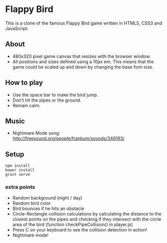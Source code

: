# Flappy Bird

This is a clone of the famous Flappy Bird game written in HTML5, CSS3 and JavaScript.

## About

* 480x320 pixel game canvas that resizes with the browser window.
* All positions and sizes defined using a 10px em. This means that the game could be scaled up and down by changing the base font-size.

## How to play

* Use the space bar to make the bird jump.
* Don't hit the pipes or the ground.
* Remain calm.

## Music

* Nightmare Mode song: http://freesound.org/people/frankum/sounds/346193/

## Setup

```
npm install
bower install
grunt serve
```


### extra points ###
* Random background  (night / day)
* Random bird color
* Bird bounces if he hits an obstacle
* Circle-Rectangle collision calculations by calculating the distance to the closest points on the pipes and checking if they intersect with the circle area of the bird (function checkPipeCollision() in player.js)
* Press C on your keyboard to see the collision detection in action!
* Nightmare mode!